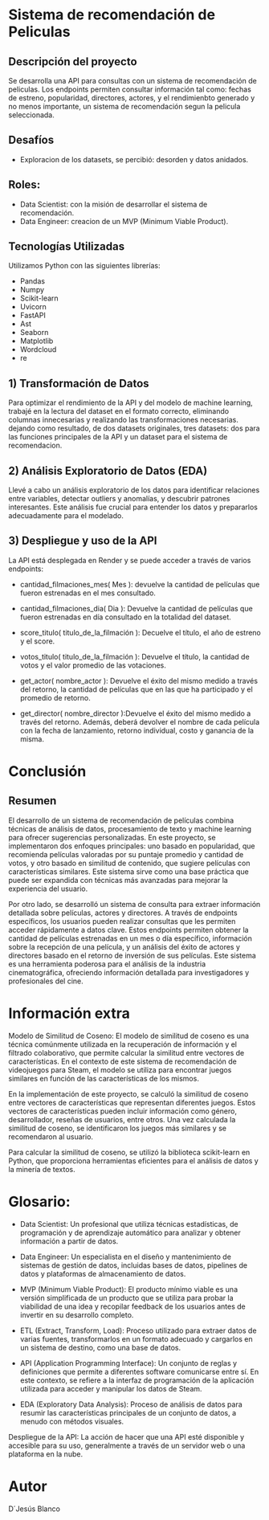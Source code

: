 # Sistema de recomendación de Peliculas

## Descripción del proyecto
Se desarrolla una API para consultas con un sistema de recomendación de peliculas. Los endpoints permiten consultar información tal como: fechas de estreno, popularidad, directores, actores, y el rendimienbto generado y no menos importante, un sistema de recomendación segun la pelicula seleccionada.

## Desafíos 
- Exploracion de los datasets, se percibió:
desorden y datos anidados.
## Roles:
- Data Scientist: con la misión de desarrollar el sistema de recomendación.
- Data Engineer: creacion de un MVP (Minimum Viable Product).

## Tecnologías Utilizadas
Utilizamos Python con las siguientes librerías:

- Pandas
- Numpy
- Scikit-learn
- Uvicorn
- FastAPI
- Ast
- Seaborn
- Matplotlib
- Wordcloud
- re

## 1) Transformación de Datos
Para optimizar el rendimiento de la API y del modelo de machine learning, trabajé en la lectura del dataset en el formato correcto, eliminando columnas innecesarias y realizando las transformaciones necesarias. dejando como resultado, de dos datasets originales, tres datasets: dos para las funciones principales de la API y un dataset para el sistema de recomendacion. 

## 2) Análisis Exploratorio de Datos (EDA)
Llevé a cabo un análisis exploratorio de los datos para identificar relaciones entre variables, detectar outliers y anomalías, y descubrir patrones interesantes. Este análisis fue crucial para entender los datos y prepararlos adecuadamente para el modelado.

## 3) Despliegue y uso de la API
La API está desplegada en Render y se puede acceder a través de varios endpoints:

- cantidad_filmaciones_mes( Mes ): devuelve la cantidad de películas que fueron estrenadas en el mes consultado.
                    
- cantidad_filmaciones_dia( Dia ): Devuelve la cantidad de películas que fueron estrenadas en día consultado en la totalidad del dataset.
                   
- score_titulo( titulo_de_la_filmación ): Decuelve el título, el año de estreno y el score.
                    
- votos_titulo( titulo_de_la_filmación ): Devuelve el título, la cantidad de votos y el valor promedio de las votaciones.

- get_actor( nombre_actor ): Devuelve el éxito del mismo medido a través del retorno, la cantidad de películas que en las que ha participado y el promedio de retorno. 

- get_director( nombre_director ):Devuelve el éxito del mismo medido a través del retorno. Además, deberá devolver el nombre de cada película con la fecha de lanzamiento, retorno individual, costo y ganancia de la misma.

# Conclusión

## Resumen
El desarrollo de un sistema de recomendación de películas combina técnicas de análisis de datos, procesamiento de texto y machine learning para ofrecer sugerencias personalizadas. En este proyecto, se implementaron dos enfoques principales: uno basado en popularidad, que recomienda películas valoradas por su puntaje promedio y cantidad de votos, y otro basado en similitud de contenido, que sugiere películas con características similares. Este sistema sirve como una base práctica que puede ser expandida con técnicas más avanzadas para mejorar la experiencia del usuario.

Por otro lado, se desarrolló un sistema de consulta para extraer información detallada sobre películas, actores y directores. A través de endpoints específicos, los usuarios pueden realizar consultas que les permiten acceder rápidamente a datos clave. Estos endpoints permiten obtener la cantidad de películas estrenadas en un mes o día específico, información sobre la recepción de una película, y un análisis del éxito de actores y directores basado en el retorno de inversión de sus películas. Este sistema es una herramienta poderosa para el análisis de la industria cinematográfica, ofreciendo información detallada para investigadores y profesionales del cine.

# Información extra
Modelo de Similitud de Coseno:
El modelo de similitud de coseno es una técnica comúnmente utilizada en la recuperación de información y el filtrado colaborativo, que permite calcular la similitud entre vectores de características. En el contexto de este sistema de recomendación de videojuegos para Steam, el modelo se utiliza para encontrar juegos similares en función de las características de los mismos.

En la implementación de este proyecto, se calculó la similitud de coseno entre vectores de características que representan diferentes juegos. Estos vectores de características pueden incluir información como género, desarrollador, reseñas de usuarios, entre otros. Una vez calculada la similitud de coseno, se identificaron los juegos más similares y se recomendaron al usuario.

Para calcular la similitud de coseno, se utilizó la biblioteca scikit-learn en Python, que proporciona herramientas eficientes para el análisis de datos y la minería de textos.

# Glosario:
- Data Scientist: Un profesional que utiliza técnicas estadísticas, de programación y de aprendizaje automático para analizar y obtener información a partir de datos.

- Data Engineer: Un especialista en el diseño y mantenimiento de sistemas de gestión de datos, incluidas bases de datos, pipelines de datos y plataformas de almacenamiento de datos.

- MVP (Minimum Viable Product): El producto mínimo viable es una versión simplificada de un producto que se utiliza para probar la viabilidad de una idea y recopilar feedback de los usuarios antes de invertir en su desarrollo completo.

- ETL (Extract, Transform, Load): Proceso utilizado para extraer datos de varias fuentes, transformarlos en un formato adecuado y cargarlos en un sistema de destino, como una base de datos.

- API (Application Programming Interface): Un conjunto de reglas y definiciones que permite a diferentes software comunicarse entre sí. En este contexto, se refiere a la interfaz de programación de la aplicación utilizada para acceder y manipular los datos de Steam.

- EDA (Exploratory Data Analysis): Proceso de análisis de datos para resumir las características principales de un conjunto de datos, a menudo con métodos visuales.

Despliegue de la API: La acción de hacer que una API esté disponible y accesible para su uso, generalmente a través de un servidor web o una plataforma en la nube.

# Autor

D´Jesús Blanco 
